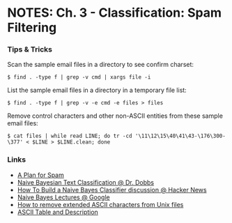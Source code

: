 # NOTES: Ch. 3 - Classification: Spam Filtering #

### Tips & Tricks 
Scan the sample email files in a directory to see confirm charset:

`$ find . -type f | grep -v cmd | xargs file -i`

List the sample email files in a directory in a temporary file list:

`$ find . -type f | grep -v -e cmd -e files > files`

Remove control characters and other non-ASCII entities from these sample email files:

`$ cat files | while read LINE; do tr -cd '\11\12\15\40\41\43-\176\300-\377' < $LINE > $LINE.clean; done`

### Links
* [A Plan for Spam](http://www.paulgraham.com/spam.html)
* [Naive Bayesian Text Classification @ Dr. Dobbs](http://www.drdobbs.com/architecture-and-design/184406064)
* [How To Build a Naive Bayes Classifier discussion @ Hacker News](http://news.ycombinator.com/item?id=3638045)
* [Naive Bayes Lectures @ Google](http://code.google.com/p/ourmine/wiki/LectureNaiveBayes)
* [How to remove extended ASCII characters from Unix files](http://www.devdaily.com/unix/edu/un010011/)
* [ASCII Table and Description](http://www.asciitable.com/)
